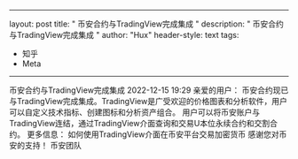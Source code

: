 
---
layout: post
title: "  币安合约与TradingView完成集成 "
description: "  币安合约与TradingView完成集成  "
author: "Hux"
header-style: text
tags:
  - 知乎
  - Meta
---


币安合约与TradingView完成集成
2022-12-15 19:29
亲爱的用户：
币安合约现已与TradingView完成集成。TradingView是广受欢迎的价格图表和分析软件，用户可以自定义技术指标、创建图标和分析资产组合。
用户可以将币安账户与TradingView连结，通过TradingView介面查询和交易U本位永续合约和交割合约。
更多信息：
如何使用TradingView介面在币安平台交易加密货币
感谢您对币安的支持！
币安团队
